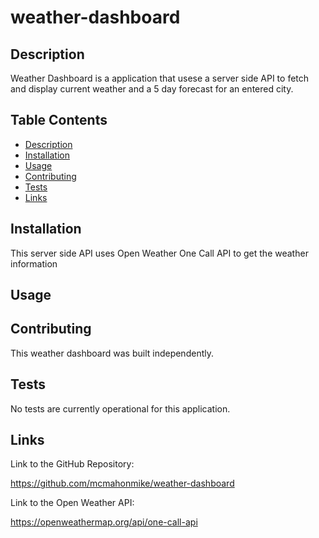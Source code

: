 # weather-dashboard
## Description
Weather Dashboard is a application that usese a server side API to fetch and display current weather and a 5 day forecast for an entered city. 

## Table Contents
- [Description](#description)
- [Installation](#installation)
- [Usage](#usage)
- [Contributing](#contributing)
- [Tests](#tests)
- [Links](#links)

## Installation

This server side API uses Open Weather One Call API to get the weather information

## Usage


## Contributing
This weather dashboard was built independently.

## Tests
No tests are currently operational for this application.

## Links

Link to the GitHub Repository: 

https://github.com/mcmahonmike/weather-dashboard

Link to the Open Weather API:

https://openweathermap.org/api/one-call-api

